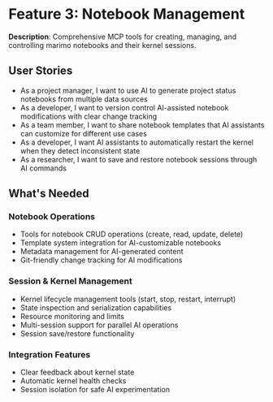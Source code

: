# Feature 3: Notebook Management

**Description**: Comprehensive MCP tools for creating, managing, and controlling marimo notebooks and their kernel sessions.

## User Stories

- As a project manager, I want to use AI to generate project status notebooks from multiple data sources
- As a developer, I want to version control AI-assisted notebook modifications with clear change tracking
- As a team member, I want to share notebook templates that AI assistants can customize for different use cases
- As a developer, I want AI assistants to automatically restart the kernel when they detect inconsistent state
- As a researcher, I want to save and restore notebook sessions through AI commands

## What's Needed

### Notebook Operations
- Tools for notebook CRUD operations (create, read, update, delete)
- Template system integration for AI-customizable notebooks
- Metadata management for AI-generated content
- Git-friendly change tracking for AI modifications

### Session & Kernel Management
- Kernel lifecycle management tools (start, stop, restart, interrupt)
- State inspection and serialization capabilities
- Resource monitoring and limits
- Multi-session support for parallel AI operations
- Session save/restore functionality

### Integration Features
- Clear feedback about kernel state
- Automatic kernel health checks
- Session isolation for safe AI experimentation
